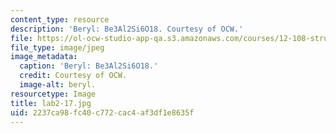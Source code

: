 ```yaml
---
content_type: resource
description: 'Beryl: Be3Al2Si6O18. Courtesy of OCW.'
file: https://ol-ocw-studio-app-qa.s3.amazonaws.com/courses/12-108-structure-of-earth-materials-fall-2004/2237ca98fc40c772cac4af3df1e8635f_lab2-17.jpg
file_type: image/jpeg
image_metadata:
  caption: 'Beryl: Be3Al2Si6O18.'
  credit: Courtesy of OCW.
  image-alt: beryl.
resourcetype: Image
title: lab2-17.jpg
uid: 2237ca98-fc40-c772-cac4-af3df1e8635f
---
```

